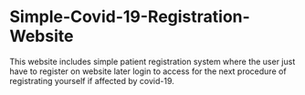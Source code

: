 # Simple-Covid-19-Registration-Website
This website includes simple patient registration system where the user just have to register on website later login to access for the next procedure of registrating yourself  if affected by covid-19. 
